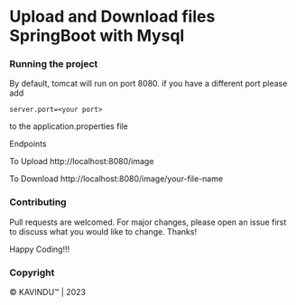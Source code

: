 # Upload and Download files SpringBoot with Mysql

### Running the project
By default, tomcat will run on port 8080. if you have a different port please add
```
server.port=<your port>
```
to the application.properties file

Endpoints

To Upload
http://localhost:8080/image<br>

To Download
http://localhost:8080/image/your-file-name


### Contributing
Pull requests are welcomed. For major changes, please open an issue first to discuss what you would like to change. Thanks!

Happy Coding!!!

### Copyright
© KAVINDU™ | 2023
